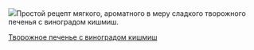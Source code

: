 <!--2025-08-25 14:48:57-->
<div class="yb">
  <div class="rss povarenok"><a href="https://www.povarenok.ru/recipes/show/183024/"><img src="https://www.povarenok.ru/data/cache/2025aug/24/55/3187902_57212-640x480.jpg"></a>Простой рецепт мягкого, ароматного в меру сладкого творожного печенья с виноградом кишмиш. <p class="titl"><a href="https://www.povarenok.ru/recipes/show/183024/">Творожное печенье с виноградом кишмиш</a></p></div>
</div>
